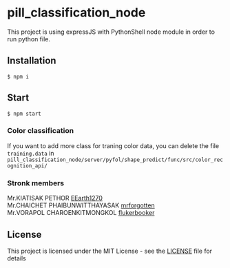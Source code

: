 # pill_classification_node
  
  This project is using expressJS with PythonShell node module in order to run python file.
  
## Installation
```
$ npm i
```
## Start
```
$ npm start
```
### Color classification
If you want to add more class for traning color data,
	you can delete the file `training.data` in 
	```
	pill_classification_node/server/pyfol/shape_predict/func/src/color_recognition_api/
	```
### Stronk members
Mr.KIATISAK PETHOR [EEarth1270](https://github.com/EEarth1270)<br>
Mr.CHAICHET PHAIBUNWITTHAYASAK [mrforgotten](https://github.com/mrforgotten)<br>
Mr.VORAPOL CHAROENKITMONGKOL [flukerbooker](https://github.com/flukerbooker)<br>
	
## License
This project is licensed under the MIT License - see the [LICENSE](LICENSE) file for details
